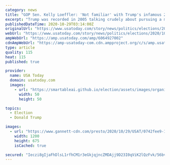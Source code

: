 ```yaml
---
category: news
title: "GOP Sen. Kelly Loeffler: 'Not familiar' with Trump's infamous 2005 'Access Hollywood' tape"
excerpt: "Trump was recorded in 2005 talking crudely about pursuing a married woman and bragged about being able to grope women because of his fame."
publishedDateTime: 2020-10-29T03:14:00Z
originalUrl: "https://www.usatoday.com/story/news/politics/elections/2020/10/28/kelly-loeffler-not-familiar-trump-access-hollywood-tape/6064927002/"
webUrl: "https://www.usatoday.com/story/news/politics/elections/2020/10/28/kelly-loeffler-not-familiar-trump-access-hollywood-tape/6064927002/"
ampWebUrl: "https://amp.usatoday.com/amp/6064927002"
cdnAmpWebUrl: "https://amp-usatoday-com.cdn.ampproject.org/c/s/amp.usatoday.com/amp/6064927002"
type: article
quality: 115
heat: 115
published: true

provider:
  name: USA Today
  domain: usatoday.com
  images:
    - url: "https://smartableai.github.io/election/assets/images/organizations/usatoday.com-50x50.jpg"
      width: 50
      height: 50

topics:
  - Election
  - Donald Trump

images:
  - url: "https://www.gannett-cdn.com/presto/2020/10/29/USAT/0742fee9-1fb3-4266-9e5d-37aff6a44d19-GTY_1282733032.jpg?auto=webp&crop=5471,3078,x0,y0&format=pjpg&width=1200"
    width: 1200
    height: 675
    isCached: true

secured: "Ieczi8gIjaFhDlsL1rfhCM1r3eGkjqjncZMDAjj9D23I0qViK2lQzFvk/56bvSZIAKP7INPjI3ly6Cp8nHp9VdbtIGlMXOMbFeLBFSOqpvOPm0ro9iJpd08i9aim/W/SzoelYBlj9Vgnj44LR2XHqF9IBbfGcBCRlSJspeWOBIE7DDWlFfbqpiaVBcOli+ySG7vaInBs8vak39mvJoYBjPEZefWwemSlj+3H66E0R5KWSKoiJ7ka48tCr6QqLb8ZqPiN0sRPQf1vYhG3WJB5bwGInRIq/6DIgaJSRyOybgHg4vnxzpeFyJFcVJDpp8GjY+FX3S2T1WkX1jxz95tXLq+Na9z/673XfzjZ3Q6NCZM=;CC54VXWuwgBcEdba2IwlgQ=="
---
```


